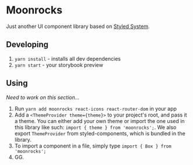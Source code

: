 # Moonrocks

Just another UI component library based on [Styled System](https://styled-system.com/).

## Developing

1. `yarn install` - installs all dev dependencies
2. `yarn start` - your storybook preview

## Using

_Need to work on this section..._

1. Run `yarn add moonrocks react-icons react-router-dom` in your app
2. Add a `<ThemeProvider theme={theme}>` to your project's root, and pass it a theme. You can either add your own theme or import the one used in this library like such: `import { theme } from 'moonrocks';`. We also export `ThemeProvider` from styled-components, which is bundled in the library.
3. To import a component in a file, simply type `import { Box } from 'moonrocks';`
4. GG.
